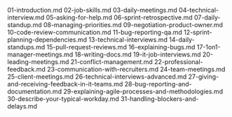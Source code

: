 01-introduction.md
02-job-skills.md
03-daily-meetings.md
04-technical-interview.md
05-asking-for-help.md
06-sprint-retrospective.md
07-daily-standup.md
08-managing-priorities.md
09-negotiation-product-owner.md
10-code-review-communication.md
11-bug-reporting-qa.md
12-sprint-planning-dependencies.md
13-technical-interviews.md
14-daily-standups.md
15-pull-request-reviews.md
16-explaining-bugs.md
17-1on1-manager-meetings.md
18-writing-docs.md
19-it-job-interviews.md
20-leading-meetings.md
21-conflict-management.md
22-professional-feedback.md
23-communication-with-recruiters.md
24-team-meetings.md
25-client-meetings.md
26-technical-interviews-advanced.md
27-giving-and-receiving-feedback-in-it-teams.md
28-bug-reporting-and-documentation.md
29-explaining-agile-processes-and-methodologies.md
30-describe-your-typical-workday.md
31-handling-blockers-and-delays.md